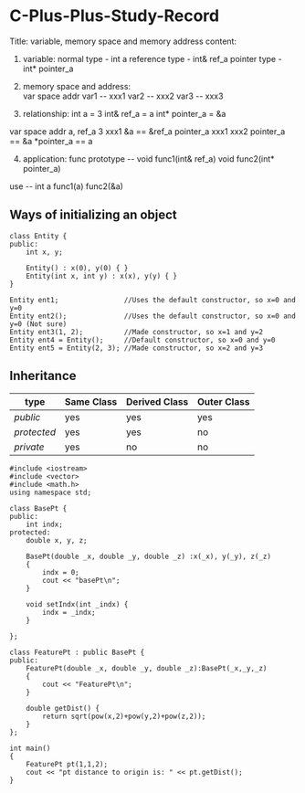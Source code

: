 # C-Plus-Plus-Study-Record
Title: variable, memory space and memory address
content: 
1. variable: normal type - int a
             reference type - int& ref_a
             pointer type - int* pointer_a
2. memory space and address:  
var       space      addr
var1       --        xxx1
var2       --        xxx2
var3       --        xxx3

3. relationship:
int a = 3
int& ref_a = a
int* pointer_a = &a

var             space      addr
a, ref_a          3        xxx1     &a == &ref_a
pointer_a       xxx1       xxx2     pointer_a == &a    *pointer_a == a

4. application:
func prototype --
void func1(int& ref_a)
void func2(int* pointer_a)

use --
int a
func1(a)
func2(&a)

## Ways of initializing an object
```
class Entity {
public:
    int x, y;
    
    Entity() : x(0), y(0) { }
    Entity(int x, int y) : x(x), y(y) { }
}

Entity ent1;                //Uses the default constructor, so x=0 and y=0
Entity ent2();              //Uses the default constructor, so x=0 and y=0 (Not sure)
Entity ent3(1, 2);          //Made constructor, so x=1 and y=2
Entity ent4 = Entity();     //Default constructor, so x=0 and y=0
Entity ent5 = Entity(2, 3); //Made constructor, so x=2 and y=3
```
## Inheritance
type | Same Class | Derived Class | Outer Class
--- | --- | --- | ---
*public* | yes | yes | yes
*protected* | yes | yes | no
*private* | yes | no | no

```
#include <iostream>
#include <vector>
#include <math.h>
using namespace std;

class BasePt {
public:
    int indx;
protected:
    double x, y, z;

    BasePt(double _x, double _y, double _z) :x(_x), y(_y), z(_z)
    {
        indx = 0;
        cout << "basePt\n";
    }

    void setIndx(int _indx) {
        indx = _indx;
    }

};

class FeaturePt : public BasePt {
public:
    FeaturePt(double _x, double _y, double _z):BasePt(_x,_y,_z)
    {
        cout << "FeaturePt\n";
    }

    double getDist() {
        return sqrt(pow(x,2)+pow(y,2)+pow(z,2));
    }
};

int main()
{
    FeaturePt pt(1,1,2);
    cout << "pt distance to origin is: " << pt.getDist();
}

```